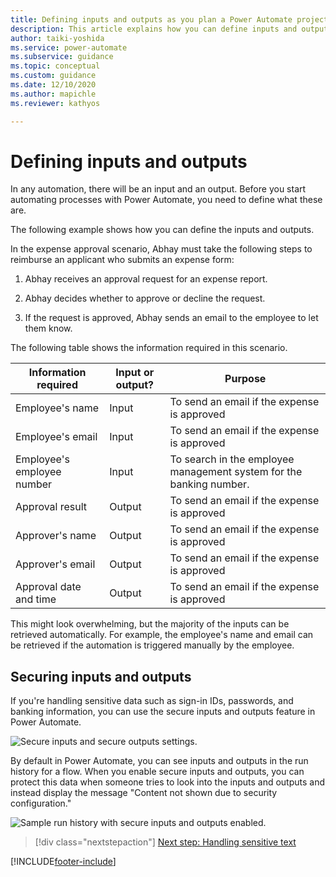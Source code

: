 ```yaml
---
title: Defining inputs and outputs as you plan a Power Automate project | Microsoft Docs
description: This article explains how you can define inputs and outputs for a Power Automate project, and how to secure sensitive data.
author: taiki-yoshida
ms.service: power-automate
ms.subservice: guidance
ms.topic: conceptual
ms.custom: guidance
ms.date: 12/10/2020
ms.author: mapichle
ms.reviewer: kathyos

---
```


# Defining inputs and outputs

In any automation, there will be an input and an output. Before you start automating processes
with Power Automate, you need to define what these are. 

The following example shows how you can define the inputs and outputs.

In the expense approval scenario, Abhay must take the following steps to reimburse
an applicant who submits an expense form:

1.  Abhay receives an approval request for an expense report.

2.  Abhay decides whether to approve or decline the request.

3.  If the request is approved, Abhay sends an email to the employee to let them know.

The following table shows the information required in this scenario.

| Information required       | Input or output?    | Purpose                                                     |
|----------------------------|---------------------|-------------------------------------------------------------|
| Employee's name            | Input               | To send an email if the expense is approved                     |
| Employee's email           | Input               | To send an email if the expense is approved                     |
| Employee's employee number | Input               | To search in the employee management system for the banking number. |
| Approval result            | Output              | To send an email if the expense is approved                     |
| Approver's name            | Output              | To send an email if the expense is approved                     |
| Approver's email           | Output              | To send an email if the expense is approved                     |
| Approval date and time     | Output              | To send an email if the expense is approved                     |

This might look overwhelming, but the majority of the inputs can be retrieved
automatically. For example, the employee's name and email can be retrieved if
the automation is triggered manually by the employee.

## Securing inputs and outputs

If you're handling sensitive data such as sign-in IDs, passwords, and banking
information, you can use the secure inputs and outputs feature in
Power Automate.

![Secure inputs and secure outputs settings.](media/secure-input-output.png "Secure inputs and secure outputs settings")

By default in Power Automate, you can see inputs and outputs in the run history for a flow. When you enable secure inputs and outputs, you can
protect this data when someone tries to look into the inputs and outputs and instead display the message "Content not shown due to security
configuration."

![Sample run history with secure inputs and outputs enabled.](media/sample-run-history.png "Sample run history with secure inputs and outputs enabled")

> [!div class="nextstepaction"]
> [Next step: Handling sensitive text](../../desktop-flows/run-desktop-flow.md#use-sensitive-text-inputs)

[!INCLUDE[footer-include](../../includes/footer-banner.md)]